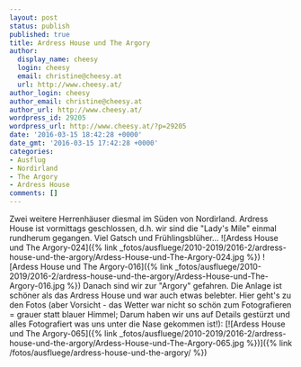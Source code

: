 ```yaml
---
layout: post
status: publish
published: true
title: Ardress House und The Argory
author:
  display_name: cheesy
  login: cheesy
  email: christine@cheesy.at
  url: http://www.cheesy.at/
author_login: cheesy
author_email: christine@cheesy.at
author_url: http://www.cheesy.at/
wordpress_id: 29205
wordpress_url: http://www.cheesy.at/?p=29205
date: '2016-03-15 18:42:28 +0000'
date_gmt: '2016-03-15 17:42:28 +0000'
categories:
- Ausflug
- Nordirland
- The Argory
- Ardress House
comments: []
---
```

Zwei weitere Herrenhäuser diesmal im Süden von Nordirland. Ardress House ist vormittags geschlossen, d.h. wir sind die "Lady's Mile" einmal rundherum gegangen. Viel Gatsch und Frühlingsblüher...
![Ardess House und The Argory-024]({% link _fotos/ausfluege/2010-2019/2016-2/ardress-house-und-the-argory/Ardess-House-und-The-Argory-024.jpg %})
![Ardess House und The Argory-016]({% link _fotos/ausfluege/2010-2019/2016-2/ardress-house-und-the-argory/Ardess-House-und-The-Argory-016.jpg %})
Danach sind wir zur "Argory" gefahren. Die Anlage ist schöner als das Ardress House und war auch etwas belebter.
Hier geht's zu den Fotos (aber Vorsicht - das Wetter war nicht so schön zum Fotografieren = grauer statt blauer Himmel; Darum haben wir uns auf Details gestürzt und alles Fotografiert was uns unter die Nase gekommen ist!):
[![Ardess House und The Argory-065]({% link _fotos/ausfluege/2010-2019/2016-2/ardress-house-und-the-argory/Ardess-House-und-The-Argory-065.jpg %})]({% link /fotos/ausfluege/ardress-house-und-the-argory/ %})
